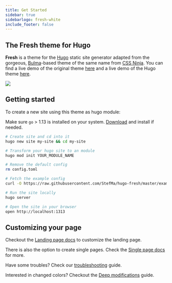 ```yaml
---
title: Get Started
sidebar: true
sidebarlogo: fresh-white
include_footer: false
---
```


## The Fresh theme for Hugo

**Fresh** is a theme for the [Hugo](https://gohugo.io) static site generator adapted from the gorgeous, [Bulma](https://bulma.io)-based theme of the same name from [CSS Ninja](https://cssninja.io/product/fresh). You can find a live demo of the original theme [here](https://fresh.cssninja.io) and a live demo of the Hugo theme [here](https://hugo-fresh.now.sh/).

<img src="https://raw.githubusercontent.com/StefMa/hugo-fresh/master/images/screenshot.png" style="margin-left:auto;margin-right:auto;" />

## Getting started

To create a new site using this theme as hugo module:

Make sure `go` > 1.13 is installed on your system. [Download](https://go.dev/dl/) and install if needed.

```bash
# Create site and cd into it
hugo new site my-site && cd my-site

# Transform your hugo site to an module
hugo mod init YOUR_MODULE_NAME

# Remove the default config
rm config.toml

# Fetch the example config
curl -O https://raw.githubusercontent.com/StefMa/hugo-fresh/master/exampleSite/hugo.yaml

# Run the site locally
hugo server

# Open the site in your browser
open http://localhost:1313
```

## Customizing your page

Checkout the [Landing page docs](../landingpage) to customize the landing page.

There is also the option to create single pages. Check the [Single page docs](../singlepage) for more.

Have some troubles? Check our [troubleshooting](../troubleshooting) guide.

Interested in changed colors? Checkout the [Deep modifications](../deepmodifications) guide.
